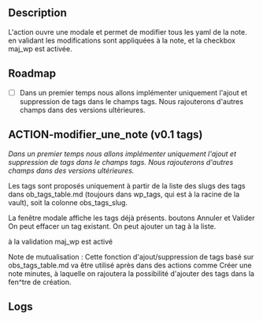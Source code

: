 
## Description
L'action ouvre une modale et permet de modifier tous les yaml de la note. 
en validant les modifications sont appliquées à la note, et la checkbox maj_wp est activée.

## Roadmap

- [ ] Dans un premier temps nous allons implémenter uniquement l'ajout et suppression de tags dans le champs tags. Nous rajouterons d'autres champs dans des versions ultérieures. 



## ACTION-modifier_une_note (v0.1 tags)

*Dans un premier temps nous allons implémenter uniquement l'ajout et suppression de tags dans le champs tags. Nous rajouterons d'autres champs dans des versions ultérieures.* 

Les tags sont proposés uniquement à partir de la liste des slugs des tags dans ob_tags_table.md (toujours dans wp_tags, qui est à la racine de la vault), soit la colonne obs_tags_slug.

La fenêtre modale affiche les tags déjà présents.
boutons Annuler et Valider
On peut effacer un tag existant. 
On peut ajouter un tag à la liste.

à la validation maj_wp est activé

Note de mutualisation : Cette fonction d'ajout/suppression de tags basé sur obs_tags_table.md va être utilisé après dans des actions comme Créer une note minutes, à laquelle on rajoutera la possibilité d'ajouter des tags dans la fen^tre de création. 


## Logs